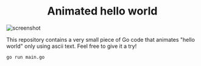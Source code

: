 <div align=center>

# Animated hello world

</div>

![screenshot](https://user-images.githubusercontent.com/9257771/138959276-228513b9-36cf-473e-bbc9-5ada8ee0b5d6.gif)

This repository contains a very small piece of Go code that animates "hello world" only using ascii text. Feel free to give it a try!

```bash
go run main.go
```
